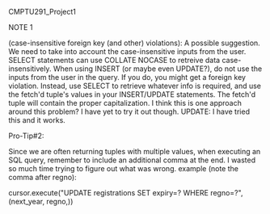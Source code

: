 CMPTU291_Project1

NOTE 1 

(case-insensitive foreign key (and other) violations):
A possible suggestion. We need to take into account the case-insensitive inputs from the user. SELECT statements can use COLLATE NOCASE to retreive data case-insensitively.
When using INSERT (or maybe even UPDATE?), do not use the inputs from the user in the query. If you do, you might get a foreign key violation. Instead, use SELECT to retrieve whatever info is required, and use the fetch'd tuple's values in your INSERT/UPDATE statements. The fetch'd tuple will contain the proper capitalization. I think this is one approach around this problem? I have yet to try it out though.     UPDATE: I have tried this and it works. 


Pro-Tip#2:

Since we are often returning tuples with multiple values, when executing an SQL query, remember to include an additional comma at the end. I wasted so much time trying to figure out what was wrong. example (note the comma after regno):

cursor.execute("UPDATE registrations SET expiry=? WHERE regno=?", (next_year, regno,))
                       
                       
                      
